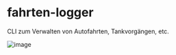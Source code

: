 # fahrten-logger

CLI zum Verwalten von Autofahrten, Tankvorgängen, etc.

![image](https://github.com/ntrenz/fahrten-logger/assets/100510761/7e21e94a-cc60-4c7d-aa2f-b90db343f4d6)
